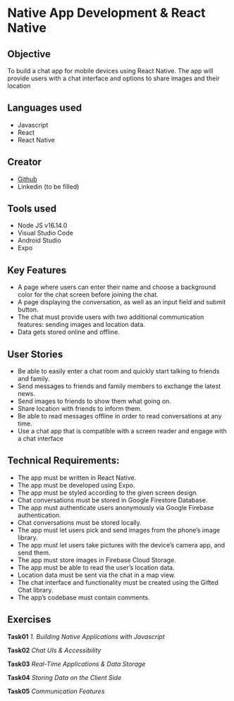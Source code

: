 # Native App Development & React Native


## Objective  
To build a chat app for mobile devices using React Native. The app will provide users with a chat interface and options to share images and their location
 
## Languages used
- Javascript
- React
- React Native


## Creator
- [Github](https://github.com/cicciotazza)
- Linkedin (to be filled)
## Tools used
- Node JS v16.14.0
- Visual Studio Code
- Android Studio
- Expo


## Key Features
- A page where users can enter their name and choose a background color for the chat screen before joining the chat.
- A page displaying the conversation, as well as an input field and submit button.
- The chat must provide users with two additional communication features: sending images
and location data.
- Data gets stored online and offline.

## User Stories
- Be able to easily enter a chat room and quickly start talking to friends and family.
- Send messages to friends and family members to exchange the latest news.
- Send images to friends to show them what going on.
- Share location with friends to inform them.
- Be able to read  messages offline in order to read conversations at any time.
- Use a chat app that is compatible with a screen reader and engage with a chat interface

## Technical Requirements:
- The app must be written in React Native.
- The app must be developed using Expo.
- The app must be styled according to the given screen design.
- Chat conversations must be stored in Google Firestore Database.
- The app must authenticate users anonymously via Google Firebase authentication.
- Chat conversations must be stored locally.
- The app must let users pick and send images from the phone’s image library.
- The app must let users take pictures with the device’s camera app, and send them.
- The app must store images in Firebase Cloud Storage.
- The app must be able to read the user’s location data.
- Location data must be sent via the chat in a map view.
- The chat interface and functionality must be created using the Gifted Chat library.
- The app’s codebase must contain comments.
  

## Exercises
**Task01**
*1. Building Native Applications with Javascript*

**Task02**
*Chat UIs & Accessibility*

**Task03**
*Real-Time Applications & Data Storage*

**Task04**
*Storing Data on the Client Side*

**Task05**
*Communication Features*
